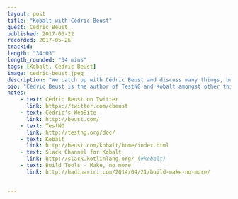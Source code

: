 ```yaml
---
layout: post
title: "Kobalt with Cédric Beust"
guest: Cédric Beust
published: 2017-03-22
recorded: 2017-05-26
trackid: 
length: "34:03"
length_rounded: "34 mins"
tags: [Kobalt, Cedric Beust]
image: cedric-beust.jpeg
description: "We catch up with Cédric Beust and discuss many things, but above all we talk about Kobalt, the build system he's created from scratch in Kotlin, and actively maintains"
bio: "Cédric Beust is the author of TestNG and Kobalt amongst other things. Beust holds a PhD in computer science from the University of Nice Sophia Antipolis. In 2000, Beust joined WebLogic, subsequently acquired by BEA Systems, and made contributions to their flagship product Oracle WebLogic Server in the area of EJBs and clustering. In 2004, Beust was hired by Google to help the search company with its nascent Java efforts."
notes: 
    - text: Cédric Beust on Twitter
      link: https://twitter.com/cbeust
    - text: Cédric's WebSite
      link: http://beust.com/
    - text: TestNG
      link: http://testng.org/doc/
    - text: Kobalt
      link: http://beust.com/kobalt/home/index.html
    - text: Slack Channel for Kobalt
      link: http://slack.kotlinlang.org/ (#kobalt)
    - text: Build Tools - Make, no more  
      link: http://hadihariri.com/2014/04/21/build-make-no-more/


---
```

